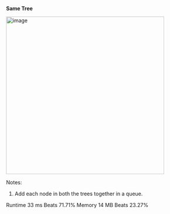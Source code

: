 **Same Tree**

<img width="431" alt="image" src="https://user-images.githubusercontent.com/25766765/211949320-a599d789-0eec-41de-b67e-7cbe93030623.png">

Notes:
1. Add each node in both the trees together in a queue.

Runtime
33 ms
Beats
71.71%
Memory
14 MB
Beats
23.27%
